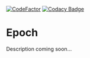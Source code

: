 [![CodeFactor](https://www.codefactor.io/repository/github/enderl2000/epoch/badge?style=flat-square)](https://www.codefactor.io/repository/github/enderl2000/epoch)
[![Codacy Badge](https://api.codacy.com/project/badge/Grade/091d7c8e5cb74f4d9eba73de181f9b13)](https://www.codacy.com/app/bluestackthingie/Epoch?utm_source=github.com&amp;utm_medium=referral&amp;utm_content=EnderL2000/Epoch&amp;utm_campaign=Badge_Grade)
# Epoch
Description coming soon...
